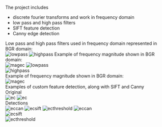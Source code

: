 The project includes
- discrete fourier transforms and work in frequency domain
- low pass and high pass filters
- SIFT feature detection
- Canny edge detection

Low pass and high pass filters used in frequency domain represented in BGR domain:  
![lowpass](ExampleImages/lowpass_filter.jpg) 
![highpass](ExampleImages/highpass_filter.jpg) 
Example of frequency magnitude shown in BGR domain:  
![magec](ExampleImages/magec.jpg) 
![lowpass](ExampleImages/lowpassfilter.jpg)  
![highpass](ExampleImages/highpassfilter.jpg)  
Example of frequency magnitude shown in BGR domain:   
![magec](ExampleImages/magec.jpg)  
Examples of custom feature detection, along with SIFT and Canny  
Original  
![ec](ExampleImages/ec.jpg) 
![ec](ExampleImages/ec.jpg)  
Detections  
![eccan](ExampleImages/EczemaCANNY.jpg) 
![ecsift](ExampleImages/EczemaSIFT.jpg) 
![ecthreshold](ExampleImages/Eczema_Feature_Extraction.jpg) 
![eccan](ExampleImages/EczemaCANNY.jpg)  
![ecsift](ExampleImages/EczemaSIFT.jpg)  
![ecthreshold](ExampleImages/EczemaFeatureExtraction.jpg) 

